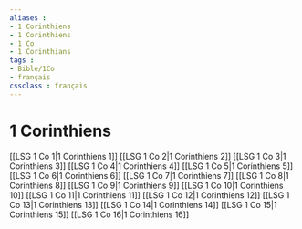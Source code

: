 ```yaml
---
aliases : 
- 1 Corinthiens
- 1 Corinthiens
- 1 Co
- 1 Corinthians
tags : 
- Bible/1Co
- français
cssclass : français
---
```


# 1 Corinthiens

[[LSG 1 Co 1|1 Corinthiens 1]]
[[LSG 1 Co 2|1 Corinthiens 2]]
[[LSG 1 Co 3|1 Corinthiens 3]]
[[LSG 1 Co 4|1 Corinthiens 4]]
[[LSG 1 Co 5|1 Corinthiens 5]]
[[LSG 1 Co 6|1 Corinthiens 6]]
[[LSG 1 Co 7|1 Corinthiens 7]]
[[LSG 1 Co 8|1 Corinthiens 8]]
[[LSG 1 Co 9|1 Corinthiens 9]]
[[LSG 1 Co 10|1 Corinthiens 10]]
[[LSG 1 Co 11|1 Corinthiens 11]]
[[LSG 1 Co 12|1 Corinthiens 12]]
[[LSG 1 Co 13|1 Corinthiens 13]]
[[LSG 1 Co 14|1 Corinthiens 14]]
[[LSG 1 Co 15|1 Corinthiens 15]]
[[LSG 1 Co 16|1 Corinthiens 16]]
